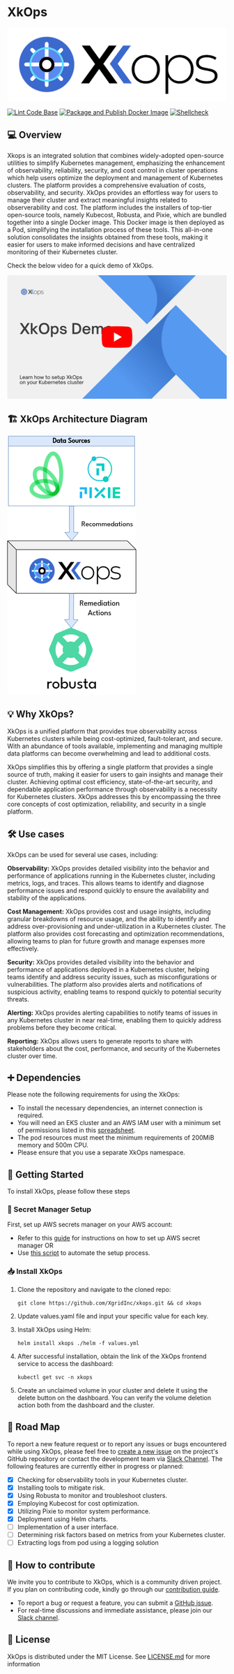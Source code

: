# XkOps

![XkOps Logo](./images/xkops_logo.png "XkOps Logo")

[![Lint Code Base](https://github.com/XgridInc/xkops/actions/workflows/linter.yml/badge.svg)](https://github.com/X-CBG/xk8s/actions/workflows/linter.yml)
[![Package and Publish Docker Image](https://github.com/XgridInc/xkops/actions/workflows/build_publish_scan.yml/badge.svg)](https://github.com/XgridInc/xkops/actions/workflows/build_publish_scan.yml)
[![Shellcheck](https://github.com/XgridInc/xkops/actions/workflows/shellcheck.yml/badge.svg)](https://github.com/XgridInc/xkops/actions/workflows/shellcheck.yml)

## 💻 Overview

Xkops is an integrated solution that combines widely-adopted open-source utilities to simplify Kubernetes management, emphasizing the enhancement of observability, reliability, security, and cost control in cluster operations which help users optimize the deployment and management of Kubernetes clusters. The platform provides a comprehensive evaluation of costs, observability, and security.
XkOps provides an effortless way for users to manage their cluster and extract meaningful insights related to observerability and cost. The platform includes the installers of top-tier open-source tools, namely Kubecost, Robusta, and Pixie, which are bundled together into a single Docker image. This Docker image is then deployed as a Pod, simplifying the installation process of these tools.
This all-in-one solution consolidates the insights obtained from these tools, making it easier for users to make informed decisions and have centralized monitoring of their Kubernetes cluster.

Check the below video for a quick demo of XkOps.

[![XkOps Demo](./images/Demo-video.jpg)](https://youtu.be/l-psN4IDDBA)

## 🏗️ XkOps Architecture Diagram

![XkOps Architecture Diagram](./images/arch%20diagram.png "Architecture Digram")

## 💡 Why XkOps?

XkOps is a unified platform that provides true observability across Kubernetes clusters while being cost-optimized, fault-tolerant, and secure. With an abundance of tools available, implementing and managing multiple data platforms can become overwhelming and lead to additional costs.

XkOps simplifies this by offering a single platform that provides a single source of truth, making it easier for users to gain insights and manage their cluster. Achieving optimal cost efficiency, state-of-the-art security, and dependable application performance through observability is a necessity for Kubernetes clusters.
XkOps addresses this by encompassing the three core concepts of cost optimization, reliability, and security in a single platform.

## 🛠️ Use cases

XkOps can be used for several use cases, including:

**Observability:** XkOps provides detailed visibility into the behavior and performance of applications running in the Kubernetes cluster, including metrics, logs, and traces. This allows teams to identify and diagnose performance issues and respond quickly to ensure the availability and stability of the applications.

**Cost Management:** XkOps provides cost and usage insights, including granular breakdowns of resource usage, and the ability to identify and address over-provisioning and under-utilization in a Kubernetes cluster. The platform also provides cost forecasting and optimization recommendations, allowing teams to plan for future growth and manage expenses more effectively.

**Security:** XkOps provides detailed visibility into the behavior and performance of applications deployed in a Kubernetes cluster, helping teams identify and address security issues, such as misconfigurations or vulnerabilities. The platform also provides alerts and notifications of suspicious activity, enabling teams to respond quickly to potential security threats.

**Alerting:** XkOps provides alerting capabilities to notify teams of issues in any Kubernetes cluster in near real-time, enabling them to quickly address problems before they become critical.

**Reporting:** XkOps allows users to generate reports to share with stakeholders about the cost, performance, and security of the Kubernetes cluster over time.

## ➕ Dependencies

Please note the following requirements for using the XkOps:

- To install the necessary dependencies, an internet connection is required.
- You will need an EKS cluster and an AWS IAM user with a minimum set of permissions listed in this [spreadsheet](https://docs.google.com/spreadsheets/d/1cuC-72oRJ7DB4HkvELpml5RLcA2clzCA7xBVd1z6fVw/edit?usp=sharing).
- The pod resources must meet the minimum requirements of 200MiB memory and 500m CPU.
- Please ensure that you use a separate XkOps namespace.

## 📒 Getting Started

To install XkOps, please follow these steps

### 🔐 Secret Manager Setup

First, set up AWS secrets manager on your AWS account:

- Refer to this [guide](https://docs.google.com/document/d/17fhQ0zJZtJGcWtnVD8NehUbFC-x9TrMP11XjyEFi370/edit?usp=sharing) for instructions on how to set up AWS secret manager OR
- Use [this script](https://github.com/XgridInc/xkops/blob/master/secret-manager/secret-manager.sh) to automate the setup process.

### 📥 Install XkOps

1. Clone the repository and navigate to the cloned repo:

    ```commandline
    git clone https://github.com/XgridInc/xkops.git && cd xkops
    ```

2. Update values.yaml file and input your specific value for each key.
3. Install XkOps using Helm:

    ```commandline
    helm install xkops ./helm -f values.yml
    ```

4. After successful installation, obtain the link of the XkOps frontend service to access the dashboard:

    ```commandline
    kubectl get svc -n xkops
    ```

5. Create an unclaimed volume in your cluster and delete it using the delete button on the dashboard. You can verify the volume deletion action both from the dashboard and the cluster.

## 🚧 Road Map

To report a new feature request or to report any issues or bugs encountered while using XkOps, please feel free to [create a new issue](https://github.com/XgridInc/xkops/issues "create a new issue") on the project's GitHub repository or contact the development team via [Slack Channel](https://join.slack.com/t/xkopscommunity/shared_invite/zt-1u8xzjvvq-B52TJ2XE861v3KDvpA9UVg). The following features are currently either in progress or planned:

- [X] Checking for observability tools in your Kubernetes cluster.
- [X] Installing tools to mitigate risk.
- [X] Using Robusta to monitor and troubleshoot clusters.
- [X] Employing Kubecost for cost optimization.
- [X] Utilizing Pixie to monitor system performance.
- [x] Deployment using Helm charts.
- [ ] Implementation of a user interface.
- [ ] Determining risk factors based on metrics from your Kubernetes cluster.
- [ ] Extracting logs from pod using a logging solution

## 🤝 How to contribute

We invite you to contribute to XkOps, which is a community driven project.  If you plan on contributing code, kindly go through our [contribution guide](https://github.com/XgridInc/xkops/blob/master/CONTRIBUTING.md).

- To report a bug or request a feature, you can submit a [GitHub issue](https://github.com/XgridInc/xkops/issues "create a new issue").
- For real-time discussions and immediate assistance, please join our [Slack channel](https://join.slack.com/t/xkopscommunity/shared_invite/zt-1u8xzjvvq-B52TJ2XE861v3KDvpA9UVg).

## 🧾 License

XkOps is distributed under the MIT License. See [LICENSE.md](https://github.com/X-CBG/xk8s/blob/master/LICENSE "LICENSE.md") for more information
